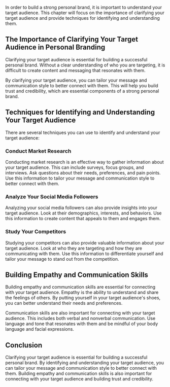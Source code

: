 
In order to build a strong personal brand, it is important to understand your target audience. This chapter will focus on the importance of clarifying your target audience and provide techniques for identifying and understanding them.

The Importance of Clarifying Your Target Audience in Personal Branding
----------------------------------------------------------------------

Clarifying your target audience is essential for building a successful personal brand. Without a clear understanding of who you are targeting, it is difficult to create content and messaging that resonates with them.

By clarifying your target audience, you can tailor your message and communication style to better connect with them. This will help you build trust and credibility, which are essential components of a strong personal brand.

Techniques for Identifying and Understanding Your Target Audience
-----------------------------------------------------------------

There are several techniques you can use to identify and understand your target audience:

### Conduct Market Research

Conducting market research is an effective way to gather information about your target audience. This can include surveys, focus groups, and interviews. Ask questions about their needs, preferences, and pain points. Use this information to tailor your message and communication style to better connect with them.

### Analyze Your Social Media Followers

Analyzing your social media followers can also provide insights into your target audience. Look at their demographics, interests, and behaviors. Use this information to create content that appeals to them and engages them.

### Study Your Competitors

Studying your competitors can also provide valuable information about your target audience. Look at who they are targeting and how they are communicating with them. Use this information to differentiate yourself and tailor your message to stand out from the competition.

Building Empathy and Communication Skills
-----------------------------------------

Building empathy and communication skills are essential for connecting with your target audience. Empathy is the ability to understand and share the feelings of others. By putting yourself in your target audience's shoes, you can better understand their needs and preferences.

Communication skills are also important for connecting with your target audience. This includes both verbal and nonverbal communication. Use language and tone that resonates with them and be mindful of your body language and facial expressions.

Conclusion
----------

Clarifying your target audience is essential for building a successful personal brand. By identifying and understanding your target audience, you can tailor your message and communication style to better connect with them. Building empathy and communication skills is also important for connecting with your target audience and building trust and credibility.

